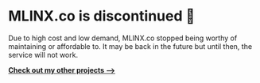 # MLINX.co is discontinued 👋

Due to high cost and low demand, MLINX.co stopped being worthy of maintaining or affordable to. It may be back in the future but until then, the service will not work.

**[Check out my other projects ——>](https://mbfrias.com/projects)**
